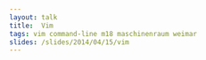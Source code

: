 ```yaml
---
layout: talk
title:  Vim
tags: vim command-line m18 maschinenraum weimar
slides: /slides/2014/04/15/vim
---
```

